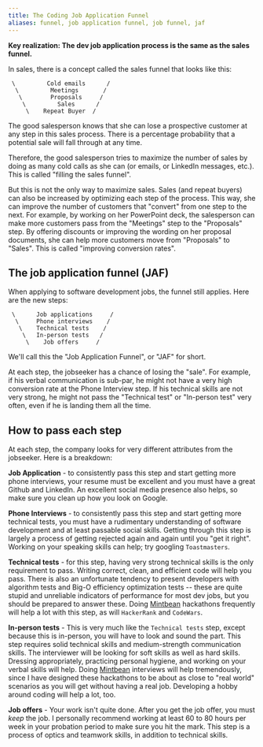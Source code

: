 ```yaml
---
title: The Coding Job Application Funnel
aliases: funnel, job application funnel, job funnel, jaf
---
```


**Key realization: The dev job application process is the same as the sales funnel.**

In sales, there is a concept called the sales funnel that looks like this:

```
 \         Cold emails      /
  \         Meetings       /
   \        Proposals     /
    \         Sales      /
     \    Repeat Buyer  /
```

The good salesperson knows that she can lose a prospective customer at any step in this sales process. There is a percentage probability that a potential sale will fall through at any time.

Therefore, the good salesperson tries to maximize the number of sales by doing as many cold calls as she can (or emails, or LinkedIn messages, etc.). This is called "filling the sales funnel".

But this is not the only way to maximize sales. Sales (and repeat buyers) can also be increased by optimizing each step of the process. This way, she can improve the number of customers that "convert" from one step to the next. For example, by working on her PowerPoint deck, the salesperson can make more customers pass from the "Meetings" step to the "Proposals" step. By offering discounts or improving the wording on her proposal documents, she can help more customers move from "Proposals" to "Sales". This is called "improving conversion rates".

## The job application funnel (JAF)

When applying to software development jobs, the funnel still applies. Here are the new steps:

```
 \      Job applications     /
  \     Phone interviews    /
   \    Technical tests    /
    \   In-person tests   /
     \    Job offers     /
```

We'll call this the "Job Application Funnel", or "JAF" for short.

At each step, the jobseeker has a chance of losing the "sale". For example, if his verbal communication is sub-par, he might not have a very high conversion rate at the Phone Interview step. If his technical skills are not very strong, he might not pass the "Technical test" or "In-person test" very often, even if he is landing them all the time.

## How to pass each step

At each step, the company looks for very different attributes from the jobseeker. Here is a breakdown:

**Job Application** - to consistently pass this step and start getting more phone interviews, your resume must be excellent and you must have a great Github and LinkedIn. An excellent social media presence also helps, so make sure you clean up how you look on Google.

**Phone Interviews** - to consistently pass this step and start getting more technical tests, you must have a rudimentary understanding of software development and at least passable social skills. Getting through this step is largely a process of getting rejected again and again until you "get it right". Working on your speaking skills can help; try googling `Toastmasters`.

**Technical tests** - for this step, having very strong technical skills is the only requirement to pass. Writing correct, clean, and efficient code will help you pass. There is also an unfortunate tendency to present developers with algorithm tests and Big-O efficiency optimization tests -- these are quite stupid and unreliable indicators of performance for most dev jobs, but you should be prepared to answer these. Doing [Mintbean](https://mintbean.io) hackathons frequently will help a lot with this step, as will `HackerRank` and `CodeWars`.

**In-person tests** - This is very much like the `Technical tests` step, except because this is in-person, you will have to look and sound the part. This step requires solid technical skills and medium-strength communication skills. The interviewer will be looking for soft skills as well as hard skills. Dressing appropriately, practicing personal hygiene, and working on your verbal skills will help. Doing [Mintbean](https://mintbean.io) interviews will help tremendously, since I have designed these hackathons to be about as close to "real world" scenarios as you will get without having a real job. Developing a hobby around coding will help a lot, too.

**Job offers** - Your work isn't quite done. After you get the job offer, you must _keep_ the job. I personally recommend working at least 60 to 80 hours per week in your probation period to make sure you hit the mark. This step is a process of optics and teamwork skills, in addition to technical skills.
